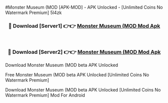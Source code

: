 #Monster Museum (MOD [APK-MOD] - APK Unlocked - [Unlimited Coins No Watermark Premium] 5l4zk



<div align="center">

<h3>🔴 Download [Server1] 👉👉 <a href="https://momento.my/?title=Monster_Museum_(MOD">Monster Museum (MOD Mod Apk</a></h3><br>

<h3>🔴 Download [Server2] 👉👉 <a href="https://momento.my/?title=Monster_Museum_(MOD">Monster Museum (MOD Mod Apk</a></h3>
</div>



Download Monster Museum (MOD beta APK Unlocked

Free Monster Museum (MOD beta APK Unlocked [Unlimited Coins No Watermark Premium]

Download Monster Museum (MOD beta APK Unlocked [Unlimited Coins No Watermark Premium] Mod For Android

